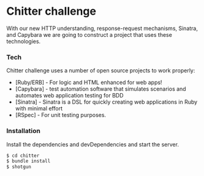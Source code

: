 # Chitter challenge

With our new HTTP understanding, response-request mechanisms, Sinatra, and Capybara we are going to construct a project that uses these technologies.


### Tech

Chitter challenge uses a number of open source projects to work properly:

* [Ruby/ERB] - For logic and HTML enhanced for web apps!
* [Capybara] -  test automation software that simulates scenarios and automates web application testing for BDD
* [Sinatra] - Sinatra is a DSL for quickly creating web applications in Ruby with minimal effort
* [RSpec] - For unit testing purposes.

### Installation

Install the dependencies and devDependencies and start the server.

```sh
$ cd chitter
$ bundle install
$ shotgun
```

